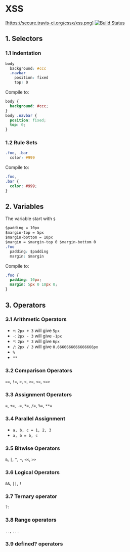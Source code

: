 XSS
===

[https://secure.travis-ci.org/cssx/xss.png]
[![Build Status](https://secure.travis-ci.org/cssx/xss.png)](http://travis-ci.org/cssx/xss)

## 1. Selectors
### 1.1 Indentation
```css
body
  background: #ccc
  .navbar
    position: fixed
    top: 0
```
Compile to:
```css
body {
  background: #ccc;
}
body .navbar {
  position: fixed;
  top: 0;
}
```
### 1.2 Rule Sets
```css
.foo, .bar
  color: #999
```
Compile to:
```css
.foo,
.bar {
  color: #999;
}
```

## 2. Variables
The variable start with `$`
```css
$padding = 10px
$margin-top = 5px
$margin-bottom = 10px
$margin = $margin-top 0 $margin-bottom 0
.foo
  padding: $padding
  margin: $margin
```
Compile to:
```css
.foo {
  padding: 10px;
  margin: 5px 0 10px 0;
}
```

## 3. Operators
### 3.1 Arithmetic Operators
+ `+`: `2px + 3` will give `5px`
+ `-`: `2px - 3` will give `-1px`
+ `*`: `2px * 3` will give `6px`
+ `/`: `2px / 3` will give `0.6666666666666666px`
+ `%`
+ `**`

### 3.2 Comparison Operators
`==`, `!=`, `>`, `<`, `>=`, `<=`, `<=>`

### 3.3 Assignment Operators
`=`, `+=`, `-=`, `*=`, `/=`, `%=`, `**=`

### 3.4 Parallel Assignment
+ `a, b, c = 1, 2, 3`
+ `a, b = b, c`
 
### 3.5 Bitwise Operators
`&`, `|`, `^`, `~`, `<<`, `>>`
 
### 3.6 Logical Operators
`&&`, `||`, `!`
 
### 3.7 Ternary operator
`?:`

### 3.8 Range operators
`..`, `...`
 
### 3.9 defined? operators
